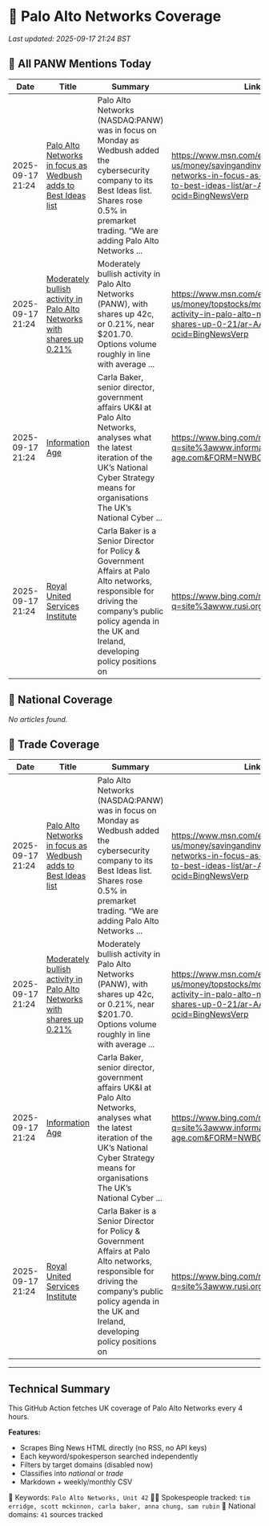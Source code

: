 # 🔐 Palo Alto Networks Coverage

_Last updated: 2025-09-17 21:24 BST_

## 📌 All PANW Mentions Today

| Date | Title | Summary | Link |
|------|--------|---------|------|
| 2025-09-17 21:24 | [Palo Alto Networks in focus as Wedbush adds to Best Ideas list](https://www.msn.com/en-us/money/savingandinvesting/palo-alto-networks-in-focus-as-wedbush-adds-to-best-ideas-list/ar-AA1MzzRG?ocid=BingNewsVerp) | Palo Alto Networks (NASDAQ:PANW) was in focus on Monday as Wedbush added the cybersecurity company to its Best Ideas list. Shares rose 0.5% in premarket trading. “We are adding Palo Alto Networks ... | https://www.msn.com/en-us/money/savingandinvesting/palo-alto-networks-in-focus-as-wedbush-adds-to-best-ideas-list/ar-AA1MzzRG?ocid=BingNewsVerp |
| 2025-09-17 21:24 | [Moderately bullish activity in Palo Alto Networks with shares up 0.21%](https://www.msn.com/en-us/money/topstocks/moderately-bullish-activity-in-palo-alto-networks-with-shares-up-0-21/ar-AA1MGR7U?ocid=BingNewsVerp) | Moderately bullish activity in Palo Alto Networks (PANW), with shares up 42c, or 0.21%, near $201.70. Options volume roughly in line with average ... | https://www.msn.com/en-us/money/topstocks/moderately-bullish-activity-in-palo-alto-networks-with-shares-up-0-21/ar-AA1MGR7U?ocid=BingNewsVerp |
| 2025-09-17 21:24 | [Information Age](https://www.bing.com/news/search?q=site%3awww.information-age.com&FORM=NWBCLM) | Carla Baker, senior director, government affairs UK&I at Palo Alto Networks, analyses what the latest iteration of the UK’s National Cyber Strategy means for organisations The UK’s National Cyber ... | https://www.bing.com/news/search?q=site%3awww.information-age.com&FORM=NWBCLM |
| 2025-09-17 21:24 | [Royal United Services Institute](https://www.bing.com/news/search?q=site%3awww.rusi.org&FORM=NWBCLM) | Carla Baker is a Senior Director for Policy & Government Affairs at Palo Alto networks, responsible for driving the company’s public policy agenda in the UK and Ireland, developing policy positions on | https://www.bing.com/news/search?q=site%3awww.rusi.org&FORM=NWBCLM |

## 📰 National Coverage

_No articles found._

## 📘 Trade Coverage

| Date | Title | Summary | Link |
|------|--------|---------|------|
| 2025-09-17 21:24 | [Palo Alto Networks in focus as Wedbush adds to Best Ideas list](https://www.msn.com/en-us/money/savingandinvesting/palo-alto-networks-in-focus-as-wedbush-adds-to-best-ideas-list/ar-AA1MzzRG?ocid=BingNewsVerp) | Palo Alto Networks (NASDAQ:PANW) was in focus on Monday as Wedbush added the cybersecurity company to its Best Ideas list. Shares rose 0.5% in premarket trading. “We are adding Palo Alto Networks ... | https://www.msn.com/en-us/money/savingandinvesting/palo-alto-networks-in-focus-as-wedbush-adds-to-best-ideas-list/ar-AA1MzzRG?ocid=BingNewsVerp |
| 2025-09-17 21:24 | [Moderately bullish activity in Palo Alto Networks with shares up 0.21%](https://www.msn.com/en-us/money/topstocks/moderately-bullish-activity-in-palo-alto-networks-with-shares-up-0-21/ar-AA1MGR7U?ocid=BingNewsVerp) | Moderately bullish activity in Palo Alto Networks (PANW), with shares up 42c, or 0.21%, near $201.70. Options volume roughly in line with average ... | https://www.msn.com/en-us/money/topstocks/moderately-bullish-activity-in-palo-alto-networks-with-shares-up-0-21/ar-AA1MGR7U?ocid=BingNewsVerp |
| 2025-09-17 21:24 | [Information Age](https://www.bing.com/news/search?q=site%3awww.information-age.com&FORM=NWBCLM) | Carla Baker, senior director, government affairs UK&I at Palo Alto Networks, analyses what the latest iteration of the UK’s National Cyber Strategy means for organisations The UK’s National Cyber ... | https://www.bing.com/news/search?q=site%3awww.information-age.com&FORM=NWBCLM |
| 2025-09-17 21:24 | [Royal United Services Institute](https://www.bing.com/news/search?q=site%3awww.rusi.org&FORM=NWBCLM) | Carla Baker is a Senior Director for Policy & Government Affairs at Palo Alto networks, responsible for driving the company’s public policy agenda in the UK and Ireland, developing policy positions on | https://www.bing.com/news/search?q=site%3awww.rusi.org&FORM=NWBCLM |


---

## Technical Summary

This GitHub Action fetches UK coverage of Palo Alto Networks every 4 hours.

**Features:**
- Scrapes Bing News HTML directly (no RSS, no API keys)
- Each keyword/spokesperson searched independently
- Filters by target domains (disabled now)
- Classifies into _national_ or _trade_
- Markdown + weekly/monthly CSV

📌 Keywords: `Palo Alto Networks, Unit 42`
🧑‍💼 Spokespeople tracked: `tim erridge, scott mckinnon, carla baker, anna chung, sam rubin`
📰 National domains: `41` sources tracked

